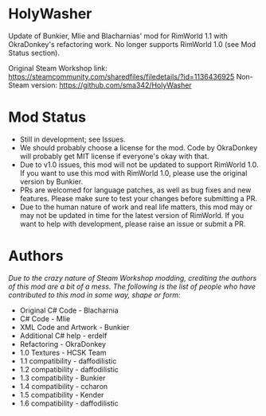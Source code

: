 # HolyWasher
Update of Bunkier, Mlie and Blacharnias' mod for RimWorld 1.1 with OkraDonkey's refactoring work. No longer supports RimWorld 1.0 (see Mod Status section).

Original Steam Workshop link: https://steamcommunity.com/sharedfiles/filedetails/?id=1136436925
Non-Steam version: https://github.com/sma342/HolyWasher

# Mod Status
- Still in development; see Issues.
- We should probably choose a license for the mod. Code by OkraDonkey will probably get MIT license if everyone's okay with that.
- Due to v1.0 issues, this mod will not be updated to support RimWorld 1.0. If you want to use this mod with RimWorld 1.0, please use the original version by Bunkier.
- PRs are welcomed for language patches, as well as bug fixes and new features. Please make sure to test your changes before submitting a PR.
- Due to the human nature of work and real life matters, this mod may or may not be updated in time for the latest version of RimWorld. If you want to help with development, please raise an issue or submit a PR. 

# Authors
*Due to the crazy nature of Steam Workshop modding, crediting the authors of this mod are a bit of a mess.*
*The following is the list of people who have contributed to this mod in some way, shape or form:*
- Original C# Code - Blacharnia
- C# Code - Mlie
- XML Code and Artwork - Bunkier
- Additional C# help - erdelf
- Refactoring - OkraDonkey
- 1.0 Textures - HCSK Team
- 1.1 compatibility - daffodilistic
- 1.2 compatibility - daffodilistic
- 1.3 compatibility - Bunkier
- 1.4 compatibility - ccharon
- 1.5 compatibility - Kender
- 1.6 compatibility - daffodilistic